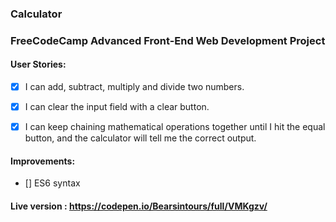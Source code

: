 ### Calculator

### FreeCodeCamp Advanced Front-End Web Development Project

#### User Stories: 

- [x] I can add, subtract, multiply and divide two numbers.

- [x] I can clear the input field with a clear button.

- [x] I can keep chaining mathematical operations together until I hit the equal button, and the calculator will tell me the correct output.



#### Improvements:

- [] ES6 syntax


#### Live version : https://codepen.io/Bearsintours/full/VMKgzv/